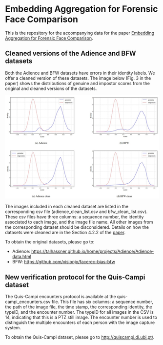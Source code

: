 # Embedding Aggregation for Forensic Face Comparison

This is the repository for the accompanying data for the paper [Embedding Aggregation for Forensic Face Comparison](https://arxiv.org/abs/2305.00352).

## Cleaned versions of the Adience and BFW datasets

Both the Adience and BFW datasets have errors in their identity labels. We offer a cleaned version of these datasets. The image below (Fig. 3 in the paper) shows the distributions of genuine and impostor scores from the original and cleaned versions of the datasets.

![distributions of genuine and impostor scores from the original and cleaned versions of the Adience and BFW datasets](adience_bfw_scores_before_and_after_clean.jpg)


The images included in each cleaned dataset are listed in the corresponding csv file (adience_clean_list.csv and bfw_clean_list.csv). These csv files have three columns: a sequence number, the identity associated to each image, and the image file name. All other images from the corresponding dataset should be disconsidered. Details on how the datasets were cleaned are in the Section 4.2.2 of the [paper](https://arxiv.org/abs/2305.00352).

To obtain the original datasets, please go to:
- Adience: https://talhassner.github.io/home/projects/Adience/Adience-data.html
- BFW: https://github.com/visionjo/facerec-bias-bfw


## New verification protocol for the Quis-Campi dataset

The Quis-Campi encounters protocol is available at the quis-campi_encounters.csv file. This file has six columns: a sequence number, the path of the image file, the time stamp, the corresponding identity, the typeID, and the encounter number. The typeID for all images in the CSV is 14, indicating that this is a PTZ still image. The encounter number is used to distinguish the multiple encounters of each person with the image capture system.

To obtain the Quis-Campi dataset, please go to http://quiscampi.di.ubi.pt/.
